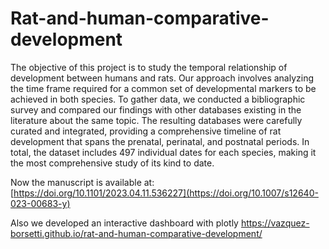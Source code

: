 # Rat-and-human-comparative-development
The objective of this project is to study the temporal relationship of development between humans and rats.  Our approach involves analyzing the time frame required for a common set of developmental markers to be achieved in both species. To gather data, we conducted a bibliographic survey and compared our findings with other databases existing in the literature about the same topic. The resulting databases were carefully curated and integrated, providing a comprehensive timeline of rat development that spans the prenatal, perinatal, and postnatal periods. In total, the dataset includes 497 individual dates for each species, making it the most comprehensive study of its kind to date.

Now the manuscript is available at: [https://doi.org/10.1101/2023.04.11.536227](https://doi.org/10.1007/s12640-023-00683-y)


Also we developed an interactive dashboard with plotly
https://vazquez-borsetti.github.io/rat-and-human-comparative-development/
